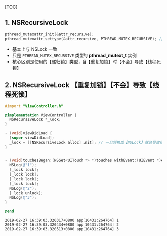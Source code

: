 [TOC]



## 1. NSRecursiveLock 

```c
pthread_mutexattr_init(&attr_recursive);
pthread_mutexattr_settype(&attr_recursive, PTHREAD_MUTEX_RECURSIVE); // 递归锁
```

- 基本上与 NSLock 一致
- 只是 `PTHREAD_MUTEX_RECURSIVE` 类型的 **pthread_mutext_t** 实例
- 核心区别是使用的【递归锁】类型，当【重复加锁】时【不会】导致【线程死锁】



## 2. NSRecursiveLock 【重复加锁】【不会】导致【线程死锁】

```objective-c
#import "ViewController.h"

@implementation ViewController {
  NSRecursiveLock *_lock;
}

- (void)viewDidLoad {
  [super viewDidLoad];
  _lock = [[NSRecursiveLock alloc] init]; // 一旦将换成【NSLock】就会导致线程死锁
}


- (void)touchesBegan:(NSSet<UITouch *> *)touches withEvent:(UIEvent *)event {
  NSLog(@"1");
  [_lock lock];
  [_lock lock];
  [_lock lock];
  [_lock lock];
  NSLog(@"2");
  [_lock unlock];
  NSLog(@"3");
}

@end
```

```
2019-02-27 16:39:03.320317+0800 app[10431:264764] 1
2019-02-27 16:39:03.320434+0800 app[10431:264764] 2
2019-02-27 16:39:03.320513+0800 app[10431:264764] 3
```